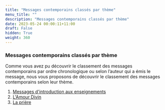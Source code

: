 ```yaml
---
title: "Messages contemporains classés par thème"
menu_title: ""
description: "Messages contemporains classés par thème"
date: 2023-05-24 00:00:11+11:00
draft: False
hidden: True
weight: 360
---
```

###  Messages contemporains classés par thème

Comme vous avez pu découvrir le classement des messages contemporains par ordre chronologique ou selon l’auteur qui a émis le message, nous vous proposons de découvrir le classement des messages contemporains selon leur  thème.  

1.	[Messages d'introduction aux enseignements](/fr-contemporary-messages/6-5-fr-contemporary-messages-per-theme/6-5-1-fr-introductory-teachings-messages/)
2.	[L'Amour Divin ](/fr-contemporary-messages/6-5-fr-contemporary-messages-per-theme/6-5-2-fr-divine-love-teachings-messages/)
3.	[La prière](/fr-contemporary-messages/6-5-fr-contemporary-messages-per-theme/6-5-3-fr-prayer-teachings-messages/) 
